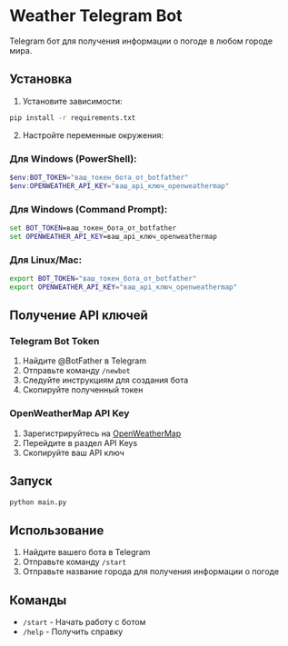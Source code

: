 # Weather Telegram Bot

Telegram бот для получения информации о погоде в любом городе мира.

## Установка

1. Установите зависимости:
```bash
pip install -r requirements.txt
```

2. Настройте переменные окружения:

### Для Windows (PowerShell):
```powershell
$env:BOT_TOKEN="ваш_токен_бота_от_botfather"
$env:OPENWEATHER_API_KEY="ваш_api_ключ_openweathermap"
```

### Для Windows (Command Prompt):
```cmd
set BOT_TOKEN=ваш_токен_бота_от_botfather
set OPENWEATHER_API_KEY=ваш_api_ключ_openweathermap
```

### Для Linux/Mac:
```bash
export BOT_TOKEN="ваш_токен_бота_от_botfather"
export OPENWEATHER_API_KEY="ваш_api_ключ_openweathermap"
```

## Получение API ключей

### Telegram Bot Token
1. Найдите @BotFather в Telegram
2. Отправьте команду `/newbot`
3. Следуйте инструкциям для создания бота
4. Скопируйте полученный токен

### OpenWeatherMap API Key
1. Зарегистрируйтесь на [OpenWeatherMap](https://openweathermap.org/)
2. Перейдите в раздел API Keys
3. Скопируйте ваш API ключ

## Запуск

```bash
python main.py
```

## Использование

1. Найдите вашего бота в Telegram
2. Отправьте команду `/start`
3. Отправьте название города для получения информации о погоде

## Команды

- `/start` - Начать работу с ботом
- `/help` - Получить справку 